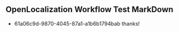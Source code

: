 ## OpenLocalization Workflow Test MarkDown
* 61a06c9d-9870-4045-87a1-a1b6b1794bab thanks!

<!--HONumber=Jul16_HO4-->


